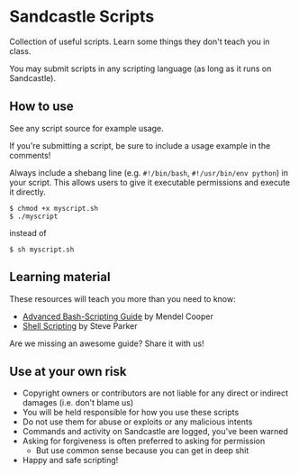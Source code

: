 Sandcastle Scripts
==================

Collection of useful scripts. Learn some things they don't teach you in class.

You may submit scripts in any scripting language (as long as it runs on Sandcastle).

How to use
----------
See any script source for example usage.

If you're submitting a script, be sure to include a usage example in the comments!

Always include a shebang line (e.g. `#!/bin/bash`, `#!/usr/bin/env python`) in your script.
This allows users to give it executable permissions and execute it directly.

    $ chmod +x myscript.sh
    $ ./myscript
    
instead of
    
    $ sh myscript.sh
    
Learning material
-----------------
These resources will teach you more than you need to know:

* [Advanced Bash-Scripting Guide](http://www.tldp.org/LDP/abs/) by Mendel Cooper
* [Shell Scripting](http://steve-parker.org/sh/sh.shtml) by Steve Parker

Are we missing an awesome guide? Share it with us!
    
Use at your own risk
--------------------

* Copyright owners or contributors are not liable for any direct or indirect damages (i.e. don't blame us)
* You will be held responsible for how you use these scripts
* Do not use them for abuse or exploits or any malicious intents
* Commands and activity on Sandcastle are logged, you've been warned
* Asking for forgiveness is often preferred to asking for permission
  + But use common sense because you can get in deep shit
* Happy and safe scripting!